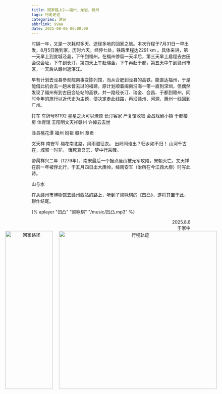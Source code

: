 ```yaml
---
title: 回家路上2——福州、龙岩、赣州
tags: 行走足迹
categories: 游记
abbrlink: 99aa
date: 2025-08-06 00:00:00
---
```


时隔一年，又是一次耗时多天、途径多地的回家之旅。本次行程于7月31日一早出发，8月5日晚到家，历时六天，经停七处，铁路里程达2291 km 。具体来讲，第一天早上到宣城泾县，下午到福州，在福州停留一天半后，第三天早上启程去古田会议会址，下午到长汀，第四天上午赴瑞金，下午再赴于都，第五天中午到赣州市区，一天后从赣州返湛江。


早有计划去泾县参观皖南事变陈列馆，而从合肥到泾县的高铁，能直达福州，于是能借此机会去一趟未曾去过的福建。原计划顺着闽南沿海一带一直到深圳，但偶然发现了福州有到古田会址站的高铁，并一路经长汀、瑞金、会昌、于都到赣州，同时今年的旅行以近代史为主题，便决定走此线路，再沿赣州、河源、惠州一线回到广州。

打车 车牌号81192
星星之火可以燎原
长汀客家
严复馆收钱
会昌戏剧小镇
于都楼房 体育馆
王阳明文天祥赣州
许倬云去世

泾县桃花潭
福州 妈祖
赣州 章贡

文天祥 南安军
梅花南北路，风雨湿征衣。
出岭同谁出？归乡如不归！
山河千古在，城郭一时非。
饿死真吾志，梦中行采薇。

帝昺祥兴二年（1279年），南宋最后一个据点厓山被元军攻陷，宋朝灭亡。文天祥在前一年被俘北行，于五月四日出大庚岭，经南安军（治所在今江西大庾）时写此诗。

山与水

在从赣州市博物馆去赣州西站的路上，听到了梁咏琪的《凹凸》，遂将其置于此，聊作结尾。

<script src="https://cdn.jsdelivr.net/npm/aplayer/dist/APlayer.min.js"></script>
{% aplayer "凹凸" "梁咏琪" "/music/凹凸.mp3" %}



<div style="text-align: right;">2025.8.6<br>于家中</div>

<div style="display: flex; justify-content: center; align-items: center;">
  <figure style="text-align: center; margin: 0 10px;">
    <img src="https://s3.bmp.ovh/imgs/2025/08/06/ad7d846f749fd4a3.jpg" alt="回家路径" style="display: block; margin-left: auto; margin-right: auto;width: 150px; height: 500px;">
  </figure>

  <figure style="text-align: center; margin: 0 10px;">
    <img src="https://s3.bmp.ovh/imgs/2025/08/06/d30de4516dabad9f.png" alt="行程轨迹" style="display: block; margin-left: auto; margin-right: auto; height: 500px;">
  </figure>
</div>
